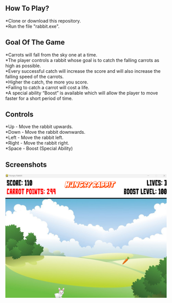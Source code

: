 ## How To Play?
*Clone or download this repository.  
*Run the file "rabbit.exe".

## Goal Of The Game
*Carrots will fall from the sky one at a time.  
*The player controls a rabbit whose goal is to catch the falling carrots as high as possible.  
*Every successful catch will increase the score and will also increase the falling speed of the carrots.  
*Higher the catch, the more you score.  
*Failing to catch a carrot will cost a life.  
*A special ability “Boost” is available which will allow the player to move faster for a short period of time.  

## Controls
*Up - Move the rabbit upwards.   
*Down - Move the rabbit downwards.  
*Left - Move the rabbit left.  
*Right - Move the rabbit right.  
*Space - Boost (Special Ability)

## Screenshots
![game](https://raw.githubusercontent.com/99ashu/Hungry_Rabbit/main/screenshot/Screenshot%202023-05-27%20182024.png)
